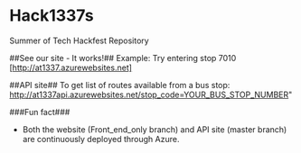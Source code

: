 # Hack1337s
Summer of Tech Hackfest Repository

##See our site - It works!##
Example: Try entering stop 7010
[http://at1337.azurewebsites.net]

##API site##
To get list of routes available from a bus stop:
http://at1337api.azurewebsites.net/stop_code=YOUR_BUS_STOP_NUMBER"


###Fun fact###
* Both the website (Front_end_only branch) and API site (master branch) are continuously deployed through Azure. 
